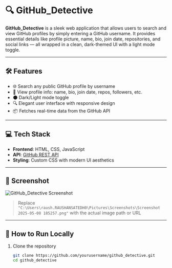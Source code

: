# 🔍 GitHub_Detective

**GitHub_Detective** is a sleek web application that allows users to search and view GitHub profiles by simply entering a GitHub username. It provides essential details like profile picture, name, bio, join date, repositories, and social links — all wrapped in a clean, dark-themed UI with a light mode toggle.

---

## 🛠️ Features

- 🌐 Search any public GitHub profile by username  
- 📄 View profile info: name, bio, join date, repos, followers, etc.  
- 🌑 Dark/Light mode toggle  
- 🔍 Elegant user interface with responsive design  
- 📦 Fetches real-time data from the GitHub API

---

## 💻 Tech Stack

- **Frontend**: HTML, CSS, JavaScript  
- **API**: [GitHub REST API](https://docs.github.com/en/rest)  
- **Styling**: Custom CSS with modern UI aesthetics

---

## 📸 Screenshot

![GitHub_Detective Screenshot](path-to-your-screenshot.png)

> Replace `"C:\Users\raush.RAUSHANSATEDH0\Pictures\Screenshots\Screenshot 2025-05-08 185257.png"` with the actual image path or URL

---

## 🚀 How to Run Locally

1. Clone the repository  
   ```bash
   git clone https://github.com/yourusername/github_detective.git
   cd github_detective
